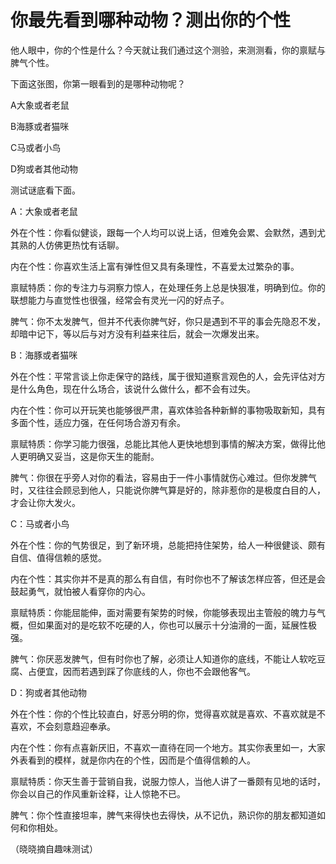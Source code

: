 # 你最先看到哪种动物？测出你的个性

他人眼中，你的个性是什么？今天就让我们通过这个测验，来测测看，你的禀赋与脾气个性。 

下面这张图，你第一眼看到的是哪种动物呢？ 

A大象或者老鼠 

B海豚或者猫咪 

C马或者小鸟 

D狗或者其他动物 

测试谜底看下面。 

A：大象或者老鼠 

外在个性：你看似健谈，跟每一个人均可以说上话，但难免会累、会默然，遇到尤其熟的人仿佛更热忱有话聊。 

内在个性：你喜欢生活上富有弹性但又具有条理性，不喜爱太过繁杂的事。 

禀赋特质：你的专注力与洞察力惊人，在处理任务上总是快狠准，明确到位。你的联想能力与直觉性也很强，经常会有灵光一闪的好点子。 

脾气：你不太发脾气，但并不代表你脾气好，你只是遇到不平的事会先隐忍不发，却暗中记下，等以后与对方没有利益来往后，就会一次爆发出来。 

B：海豚或者猫咪 

外在个性：平常言谈上你走保守的路线，属于很知道察言观色的人，会先评估对方是什么角色，现在什么场合，该说什么做什么，都不会有过失。 

内在个性：你可以开玩笑也能够很严肃，喜欢体验各种新鮮的事物吸取新知，具有多面个性，适应力强，在任何场合游刃有余。 

禀赋特质：你学习能力很强，总能比其他人更快地想到事情的解决方案，做得比他人更明确又妥当，这是你天生的能耐。 

脾气：你很在乎旁人对你的看法，容易由于一件小事情就伤心难过。但你发脾气时，又往往会顾忌到他人，只能说你脾气算是好的，除非惹你的是极度白目的人，才会让你大发火。 

C：马或者小鸟 

外在个性：你的气势很足，到了新环境，总能把持住架势，给人一种很健谈、颇有自信、值得信赖的感觉。 

内在个性：其实你并不是真的那么有自信，有时你也不了解该怎样应答，但还是会鼓起勇气，就怕被人看穿你的内心。 

禀赋特质：你能屈能伸，面对需要有架势的时候，你能够表现出主管般的魄力与气概，但如果面对的是吃软不吃硬的人，你也可以展示十分油滑的一面，延展性极强。 

脾气：你厌恶发脾气，但有时你也了解，必须让人知道你的底线，不能让人软吃豆腐、占便宜，因而若遇到踩了你底线的人，你也不会跟他客气。 

D：狗或者其他动物 

外在个性：你的个性比较直白，好恶分明的你，觉得喜欢就是喜欢、不喜欢就是不喜欢，不会刻意趋迎奉承。 

内在个性：你有点喜新厌旧，不喜欢一直待在同一个地方。其实你表里如一，大家外表看到的模样，就是你内在的个性，因而是个值得信赖的人。 

禀赋特质：你天生善于营销自我，说服力惊人，当他人讲了一番颇有见地的话时，你会以自己的作风重新诠释，让人惊艳不已。 

脾气：你个性直接坦率，脾气来得快也去得快，从不记仇，熟识你的朋友都知道如何和你相处。 

（晓晓摘自趣味测试）